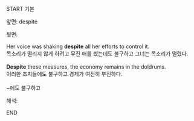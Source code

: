 START
기본

앞면:
despite


뒷면:
<div><div>Her voice was shaking <b>despite</b> all her efforts to control it. </div><div>목소리가 떨리지 않게 하려고 무진 애를 썼는데도 불구하고 그녀는 목소리가 떨렸다.</div></div><div><br><div><div><strong>Despite</strong> these measures, the economy remains in the doldrums. </div><div><div>이러한 조치들에도 불구하고 경제가 여전히 부진하다.</div></div></div></div><br>~에도 불구하고<br>


해석:

END